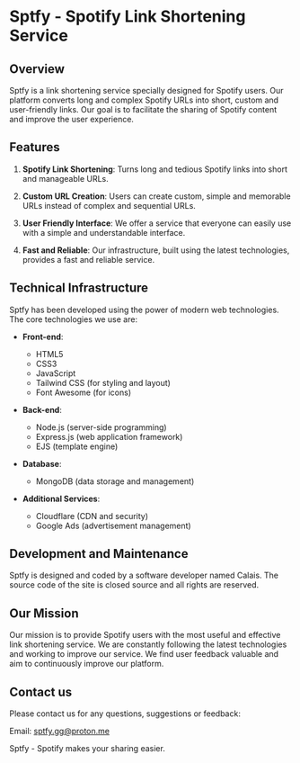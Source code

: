 # Sptfy - Spotify Link Shortening Service

## Overview

Sptfy is a link shortening service specially designed for Spotify users. Our platform converts long and complex Spotify URLs into short, custom and user-friendly links. Our goal is to facilitate the sharing of Spotify content and improve the user experience.

## Features

1. **Spotify Link Shortening**: Turns long and tedious Spotify links into short and manageable URLs.

2. **Custom URL Creation**: Users can create custom, simple and memorable URLs instead of complex and sequential URLs.

3. **User Friendly Interface**: We offer a service that everyone can easily use with a simple and understandable interface.

4. **Fast and Reliable**: Our infrastructure, built using the latest technologies, provides a fast and reliable service.

## Technical Infrastructure

Sptfy has been developed using the power of modern web technologies. The core technologies we use are:

- **Front-end**: 
  - HTML5
  - CSS3
  - JavaScript
  - Tailwind CSS (for styling and layout)
  - Font Awesome (for icons)

- **Back-end**: 
  - Node.js (server-side programming)
  - Express.js (web application framework)
  - EJS (template engine)

- **Database**: 
  - MongoDB (data storage and management)

- **Additional Services**:
  - Cloudflare (CDN and security)
  - Google Ads (advertisement management)

## Development and Maintenance

Sptfy is designed and coded by a software developer named Calais. The source code of the site is closed source and all rights are reserved.

## Our Mission

Our mission is to provide Spotify users with the most useful and effective link shortening service. We are constantly following the latest technologies and working to improve our service. We find user feedback valuable and aim to continuously improve our platform.

## Contact us

Please contact us for any questions, suggestions or feedback:

Email: sptfy.gg@proton.me

Sptfy - Spotify makes your sharing easier.
